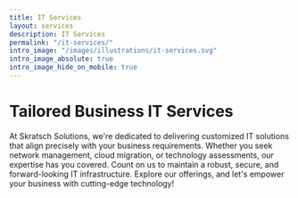 ```yaml
---
title: IT Services
layout: services
description: IT Services
permalink: "/it-services/"
intro_image: "/images/illustrations/it-services.svg"
intro_image_absolute: true
intro_image_hide_on_mobile: true
---
```


# Tailored Business IT Services

At Skratsch Solutions, we're dedicated to delivering customized IT solutions that align precisely with your business requirements. Whether you seek network management, cloud migration, or technology assessments, our expertise has you covered. Count on us to maintain a robust, secure, and forward-looking IT infrastructure. Explore our offerings, and let's empower your business with cutting-edge technology!
